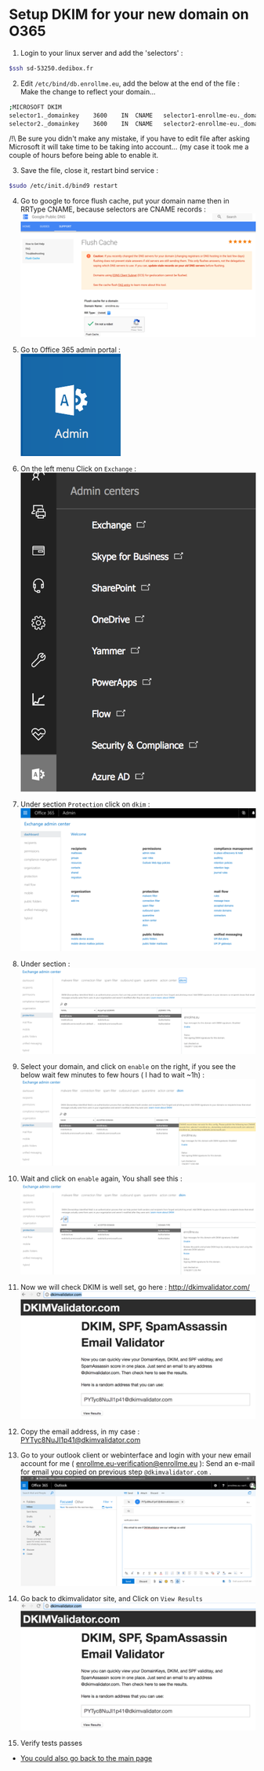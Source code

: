 # Setup DKIM for your new domain on O365


1. Login to your linux server and add the 'selectors' :    

 ```bash
$ssh sd-53250.dedibox.fr
```

2. Edit `/etc/bind/db.enrollme.eu`, add the below at the end of the file :  
Make the change to reflect your domain...

 ```bash
;MICROSOFT DKIM
selector1._domainkey	3600	IN	CNAME	selector1-enrollme-eu._domainkey.enrollme.onmicrosoft.com.
selector2._domainkey	3600	IN	CNAME	selector2-enrollme-eu._domainkey.enrollme.onmicrosoft.com.
```
/!\ Be sure you didn't make any mistake, if you have to edit file after asking Microsoft it will take time to be taking into account... (my case it took me a couple of hours before being able to enable it.

3. Save the file, close it, restart bind service :  

 ```bash
$sudo /etc/init.d/bind9 restart
```
  
4. Go to google to force flush cache, put your domain name then in RRType CNAME, because selectors are CNAME records :  
![Google Flush cache](GG_FlushCache.png)  

5. Go to Office 365 admin portal :  
![O365 admin icon](O365_AdminIcon.png)  

6. On the left menu Click on `Exchange` :  
![O365 Exchange Admin Portal](O365_AdminPortalAccessExchange.png) 

7. Under section `Protection` click on `dkim` :   
![O365 Exchange Portal](O365_ExchangeAdminPortal.png) 

8. Under section :  
![O365 Exchange DKIM](O365_ExchangeDKIM.png)

9. Select your domain, and click on `enable` on the right, if you see the below wait few minutes to few hours ( I had to wait ~1h) :  
![O365 Exchange DKIM enable](O365_ExchangeDKIMEnable.png)

10. Wait and click on `enable` again, You shall see this :  
![O365 Exchange DKIM enable ok](O365_ExchangeDKIMEnabled.png)

11. Now we will check DKIM is well set, go here : <http://dkimvalidator.com/>
![DKIM Validator main page](DKIM_ValidatorMainPage.png)

12. Copy the email address, in my case :   PYTyc8NuJI1p41@dkimvalidator.com  

13. Go to your outlook client or webinterface and login with your new email account for me ( enrollme.eu-verification@enrollme.eu ): 
Send an e-mail for email you copied on previous step `@dkimvalidator.com` .  
![sends email](DKIM_ValidatorSendsEMail.png)

14. Go back to dkimvalidator site, and Click on `View Results`
![DKIM Validator main page](DKIM_ValidatorMainPage.png)

15. Verify tests passes 

* [You could also go back to the main page](../README.md)  